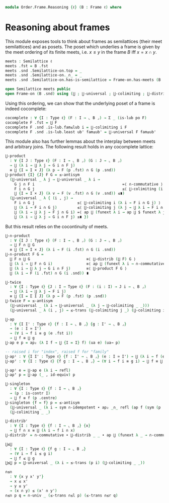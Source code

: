 <!--
```agda
open import Cat.Prelude

open import Order.Diagram.Glb
open import Order.Diagram.Lub
open import Order.Semilattice
open import Order.Frame
open import Order.Base
```
-->

```agda
module Order.Frame.Reasoning {ℓ} (B : Frame ℓ) where
```

# Reasoning about frames

This module exposes tools to think about frames as semilattices (their
meet semilattices) and as posets. The poset which underlies a frame is
given by the meet ordering of its finite meets, i.e. $x \le y$ in the
frame $B$ iff $x = x \cap y$.

```agda
meets : Semilattice ℓ
meets .fst = B .fst
meets .snd .Semilattice-on.top = _
meets .snd .Semilattice-on._∩_ = _
meets .snd .Semilattice-on.has-is-semilattice = Frame-on.has-meets (B .snd)

open Semilattice meets public
open Frame-on (B .snd) using (⋃ ; ⋃-universal ; ⋃-colimiting ; ⋃-distrib) public
```

Using this ordering, we can show that the underlying poset of a frame is
indeed cocomplete:

```agda
cocomplete : ∀ {I : Type ℓ} (F : I → ⌞ B ⌟) → Σ _ (is-lub po F)
cocomplete F .fst = ⋃ F
cocomplete F .snd .is-lub.fam≤lub i = ⋃-colimiting i F
cocomplete F .snd .is-lub.least ub' fam≤ub' = ⋃-universal F fam≤ub'
```

This module also has further lemmas about the interplay between meets
and arbitrary joins. The following result holds in any cocomplete
lattice:

```agda
⋃-product
  : ∀ {I J : Type ℓ} (F : I → ⌞ B ⌟) (G : J → ⌞ B ⌟)
  → ⋃ (λ i → ⋃ λ j → G i ∩ F j)
  ≡ ⋃ {I = I × J} (λ p → F (p .fst) ∩ G (p .snd))
⋃-product {I} {J} F G = ≤-antisym
  (⋃-universal _ λ j → ⋃-universal _ λ i →
    G j ∩ F i                                       =⟨ ∩-commutative ⟩
    F i ∩ G j                                       ≤⟨ ⋃-colimiting (i , j) _ ⟩
    ⋃ {I = I × J} (λ v → F (v .fst) ∩ G (v .snd)) ≤∎)
  (⋃-universal _ λ { (i , j) →
    F i ∩ G j                   ≤⟨ ⋃-colimiting i (λ i → F i ∩ G j) ⟩
    ⋃ (λ i → F i ∩ G j)         ≤⟨ ⋃-colimiting j (λ j → ⋃ λ i → F i ∩ G j) ⟩
    ⋃ (λ i → ⋃ λ j → F j ∩ G i) =⟨ ap ⋃ (funext λ i → ap ⋃ $ funext λ j → ∩-commutative) ⟩
    ⋃ (λ i → ⋃ λ j → G i ∩ F j) ≤∎ })
```

But this result relies on the cocontinuity of meets.

```agda
⋃-∩-product
  : ∀ {I J : Type ℓ} (F : I → ⌞ B ⌟) (G : J → ⌞ B ⌟)
  → ⋃ F ∩ ⋃ G
  ≡ ⋃ {I = I × J} (λ i → F (i .fst) ∩ G (i .snd))
⋃-∩-product F G =
  ⋃ F ∩ ⋃ G                         ≡⟨ ⋃-distrib (⋃ F) G ⟩
  ⋃ (λ i → ⋃ F ∩ G i)               ≡⟨ ap ⋃ (funext λ i → ∩-commutative ∙ ⋃-distrib (G i) F) ⟩
  ⋃ (λ i → ⋃ λ j → G i ∩ F j)       ≡⟨ ⋃-product F G ⟩
  ⋃ (λ i → F (i .fst) ∩ G (i .snd)) ∎

⋃-twice
  : ∀ {I : Type ℓ} {J : I → Type ℓ} (F : (i : I) → J i → ⌞ B ⌟)
  → ⋃ (λ i → ⋃ λ j → F i j)
  ≡ ⋃ {I = Σ I J} (λ p → F (p .fst) (p .snd))
⋃-twice F = ≤-antisym
  (⋃-universal _ (λ i → ⋃-universal _ (λ j → ⋃-colimiting _ _)))
  (⋃-universal _ λ (i , j) → ≤-trans (⋃-colimiting j _) (⋃-colimiting i _))

⋃-ap
  : ∀ {I I' : Type ℓ} {f : I → ⌞ B ⌟} {g : I' → ⌞ B ⌟}
  → (e : I ≃ I')
  → (∀ i → f i ≡ g (e .fst i))
  → ⋃ f ≡ ⋃ g
⋃-ap e p = ap₂ (λ I f → ⋃ {I = I} f) (ua e) (ua→ p)

-- raised i for "index", raised f for "family"
⋃-apⁱ : ∀ {I I' : Type ℓ} {f : I' → ⌞ B ⌟} (e : I ≃ I') → ⋃ (λ i → f (e .fst i)) ≡ ⋃ f
⋃-apᶠ : ∀ {I : Type ℓ} {f g : I → ⌞ B ⌟} → (∀ i → f i ≡ g i) → ⋃ f ≡ ⋃ g

⋃-apⁱ e = ⋃-ap e (λ i → refl)
⋃-apᶠ p = ⋃-ap (_ , id-equiv) p

⋃-singleton
  : ∀ {I : Type ℓ} {f : I → ⌞ B ⌟}
  → (p : is-contr I)
  → ⋃ f ≡ f (p .centre)
⋃-singleton {f = f} p = ≤-antisym
  (⋃-universal _ (λ i → sym ∩-idempotent ∙ ap₂ _∩_ refl (ap f (sym (p .paths _)))))
  (⋃-colimiting _ _)

⋃-distribʳ
  : ∀ {I : Type ℓ} {f : I → ⌞ B ⌟} {x}
  → ⋃ f ∩ x ≡ ⋃ (λ i → f i ∩ x)
⋃-distribʳ = ∩-commutative ∙ ⋃-distrib _ _ ∙ ap ⋃ (funext λ _ → ∩-commutative)

⋃≤⋃
  : ∀ {I : Type ℓ} {f g : I → ⌞ B ⌟}
  → (∀ i → f i ≤ g i)
  → ⋃ f ≤ ⋃ g
⋃≤⋃ p = ⋃-universal _ (λ i → ≤-trans (p i) (⋃-colimiting _ _))

∩≤∩
  : ∀ {x y x' y'}
  → x ≤ x'
  → y ≤ y'
  → (x ∩ y) ≤ (x' ∩ y')
∩≤∩ p q = ∩-univ _ (≤-trans ∩≤l p) (≤-trans ∩≤r q)
```
